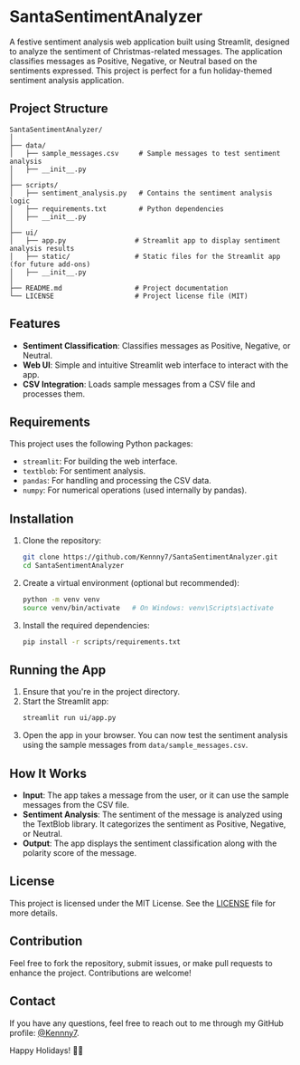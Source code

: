 # SantaSentimentAnalyzer

A festive sentiment analysis web application built using Streamlit, designed to analyze the sentiment of Christmas-related messages. The application classifies messages as Positive, Negative, or Neutral based on the sentiments expressed. This project is perfect for a fun holiday-themed sentiment analysis application.

## Project Structure

```plaintext
SantaSentimentAnalyzer/
│
├── data/
│   ├── sample_messages.csv     # Sample messages to test sentiment analysis
│   ├── __init__.py
│
├── scripts/
│   ├── sentiment_analysis.py   # Contains the sentiment analysis logic
│   ├── requirements.txt        # Python dependencies
│   ├── __init__.py
│
├── ui/
│   ├── app.py                 # Streamlit app to display sentiment analysis results
│   ├── static/                # Static files for the Streamlit app (for future add-ons)
│   ├── __init__.py
│
├── README.md                  # Project documentation
└── LICENSE                    # Project license file (MIT)
```

## Features

- **Sentiment Classification**: Classifies messages as Positive, Negative, or Neutral.
- **Web UI**: Simple and intuitive Streamlit web interface to interact with the app.
- **CSV Integration**: Loads sample messages from a CSV file and processes them.

## Requirements

This project uses the following Python packages:

- `streamlit`: For building the web interface.
- `textblob`: For sentiment analysis.
- `pandas`: For handling and processing the CSV data.
- `numpy`: For numerical operations (used internally by pandas).

## Installation

1. Clone the repository:
   ```bash
   git clone https://github.com/Kennny7/SantaSentimentAnalyzer.git
   cd SantaSentimentAnalyzer
   ```

2. Create a virtual environment (optional but recommended):
   ```bash
   python -m venv venv
   source venv/bin/activate   # On Windows: venv\Scripts\activate
   ```

3. Install the required dependencies:
   ```bash
   pip install -r scripts/requirements.txt
   ```

## Running the App

1. Ensure that you're in the project directory.
2. Start the Streamlit app:
   ```bash
   streamlit run ui/app.py
   ```
3. Open the app in your browser. You can now test the sentiment analysis using the sample messages from `data/sample_messages.csv`.

## How It Works

- **Input**: The app takes a message from the user, or it can use the sample messages from the CSV file.
- **Sentiment Analysis**: The sentiment of the message is analyzed using the TextBlob library. It categorizes the sentiment as Positive, Negative, or Neutral.
- **Output**: The app displays the sentiment classification along with the polarity score of the message.

## License

This project is licensed under the MIT License. See the [LICENSE](LICENSE) file for more details.

## Contribution

Feel free to fork the repository, submit issues, or make pull requests to enhance the project. Contributions are welcome!

## Contact

If you have any questions, feel free to reach out to me through my GitHub profile: [@Kennny7](https://github.com/Kennny7).

Happy Holidays! 🎄🎅
```
